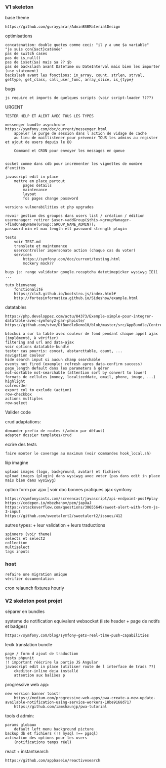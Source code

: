 ### V1 skeleton

base theme

    https://github.com/gurayyarar/AdminBSBMaterialDesign
    
optimisations
    
    concatenation: double quotes comme ceci: "il y a une $a variable"   "je suis con{$act}caténée"
    pas de switch cases
    pas de is_null()
    pas de isset($a) mais $a ?? $b
    pas de backslash avant DateTime ou DateInterval mais bien les importer (use statement)
    backslash avant les fonctions: in_array, count, strlen, strval, gettype, get_class, call_user_func, array_slice, is_{type}

bugs

    js require et imports de quelques scripts (voir script-loader ????)

URGENT

    TESTER HELP ET ALERT AVEC TOUS LES TYPES
        
    messenger bundle asynchrone https://symfony.com/doc/current/messenger.html
        appeler le purge de session dans l action de vidage de cache
        au lieu de maillistener pour prévenir TOUS les admins au register et ajout de users depuis le BO
        
        Command et CRON pour envoyer les messages en queue
        
        
    socket comme dans cdb pour incrémenter les vignettes de nombre d'entités
    
    javascript edit in place
        mettre en place partout
            pages details
            maintenance
            layout
            fos pages change password
            
    versions vulnerabilities et php upgrades
    
    revoir gestion des groupes dans users list / création / édition
    usermanager: retirer $user->addGroup($this->groupManager->findOneByName(Group::GROUP_NAME_ADMIN));
    password min et max length ett password strength plugin
        
    tests
        voir TEST.md
        translate et maintenance
        usercontroller impersonate action (chaque cas du voter)
        services
            https://symfony.com/doc/current/testing.html
            mockery mock??
    
    bugs js: range validator google.recaptcha datetimepicker wysiwyg IE11 ...
        
    tuto bienvenue
        fonctionalité
        https://clu3.github.io/bootstro.js/index.html#
        http://fortesinformatica.github.io/Sideshow/example.html

datatables

    https://php.developpez.com/actu/84373/Exemple-simple-pour-integrer-dataTable-avec-symfony2-par-phpiste/
    https://github.com/stwe/DtBundleDemo10/blob/master/src/AppBundle/Controller/EntityAController.php
    
    blockui a sur la table avec couleur de fond pendant chaque appel ajax (implémenté, à vérifier)
    filtering and url and data-ajax
    voir options datatable-bundle
    tester cas pourris: concat, abstarcttable, count, ...
    navigation couleur
    hide search input si aucun champ searchable
    events not fired (exemple: refresh apres data-confirm success)
    page_length default dans les parameters à gérer
    not-sortable not-searchable (attention sort by convert to lower)
    formats de cellules (money, localizeddate, email, phone, image, ...)
    highlight
    colreorder
    export col to exclude (action)
    row-checkbox
    actions multiples
    row-select

Valider code

crud adaptations:

    demander prefix de routes (/admin par défaut)
    adapter dossier templates/crud
    
ecrire des tests

    faire monter le coverage au maximum (voir commandes hook_local.sh)

liip imagine

    upload images (logo, background, avatar) et fichiers 
    upload images (plugin) dans wysiwyg avec voter (pas dans edit in place mais bien dans wysiwyg)
    
option form par ajax  | voir doc bonnes pratiques ajax symfony

    https://symfonycasts.com/screencast/javascript/api-endpoint-post#play
    https://codepen.io/mbezhanov/pen/japOaJ
    https://stackoverflow.com/questions/30655649/sweet-alert-with-form-js-3-input
    https://github.com/sweetalert2/sweetalert2/issues/412

autres types: + leur validation + leurs traductions

    spinners (voir theme)
    selects et select2
    collection
    multiselect
    tags inputs
    
### host
    refaire une migration unique
    vérifier documentation

cron relaunch fixtures hourly
    
### V2 skeleton post projet

séparer en bundles

systeme de notification equivalent websocket (liste header + page  de notifs et badges)

    https://symfony.com/blog/symfony-gets-real-time-push-capabilities
    
lexik translation bundle

    page / form d ajout de traduction
    tests phpunit
    !! important réécrire la partie JS Angular
    javascript edit in place (utiliser route de l interface de trads ??)
        ckeditor-inline deja installé
        attention aux balises p

progressive web app:

    new version banner toastr
        https://medium.com/progressive-web-apps/pwa-create-a-new-update-available-notification-using-service-workers-18be9168d717
        https://github.com/iamshaunjp/pwa-tutorial
        
tools d admin: 

    params globaux 
        default left menu background picture
    backup db et fichiers (!! mysql !== pgsql)
    activation des options pour les users 
        (notifications temps réel)

react + instantsearch

    https://github.com/appbaseio/reactivesearch